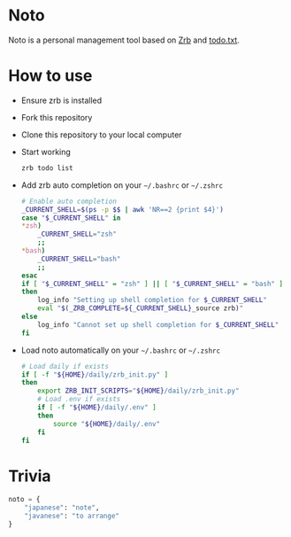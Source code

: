 # Noto

Noto is a personal management tool based on [Zrb](https://pypi.org/project/zrb) and [todo.txt](https://github.com/todotxt/todo.txt).

# How to use

- Ensure zrb is installed
- Fork this repository
- Clone this repository to your local computer
- Start working

    ```bash
    zrb todo list
    ```

- Add zrb auto completion on your `~/.bashrc` or `~/.zshrc`

    ```bash
    # Enable auto completion
    _CURRENT_SHELL=$(ps -p $$ | awk 'NR==2 {print $4}')
    case "$_CURRENT_SHELL" in
    *zsh)
        _CURRENT_SHELL="zsh"
        ;;
    *bash)
        _CURRENT_SHELL="bash"
        ;;
    esac
    if [ "$_CURRENT_SHELL" = "zsh" ] || [ "$_CURRENT_SHELL" = "bash" ]
    then
        log_info "Setting up shell completion for $_CURRENT_SHELL"
        eval "$(_ZRB_COMPLETE=${_CURRENT_SHELL}_source zrb)"
    else
        log_info "Cannot set up shell completion for $_CURRENT_SHELL"
    fi
    ```

- Load noto automatically on your `~/.bashrc` or `~/.zshrc`

    ```bash
    # Load daily if exists
    if [ -f "${HOME}/daily/zrb_init.py" ]
    then
        export ZRB_INIT_SCRIPTS="${HOME}/daily/zrb_init.py"
        # Load .env if exists
        if [ -f "${HOME}/daily/.env" ]
        then
            source "${HOME}/daily/.env"
        fi
    fi
    ```


# Trivia

```python
noto = {
    "japanese": "note",
    "javanese": "to arrange"
}
```
